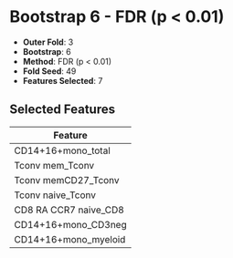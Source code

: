 # Bootstrap 6 - FDR (p < 0.01)

- **Outer Fold**: 3
- **Bootstrap**: 6
- **Method**: FDR (p < 0.01)
- **Fold Seed**: 49
- **Features Selected**: 7

## Selected Features

| Feature |
|---------|
| CD14+16+mono_total |
| Tconv mem_Tconv |
| Tconv memCD27_Tconv |
| Tconv naive_Tconv |
| CD8 RA CCR7 naive_CD8 |
| CD14+16+mono_CD3neg |
| CD14+16+mono_myeloid |
